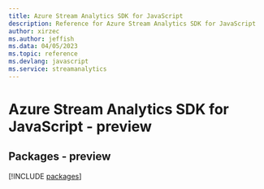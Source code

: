 ```yaml
---
title: Azure Stream Analytics SDK for JavaScript
description: Reference for Azure Stream Analytics SDK for JavaScript
author: xirzec
ms.author: jeffish
ms.data: 04/05/2023
ms.topic: reference
ms.devlang: javascript
ms.service: streamanalytics
---
```

# Azure Stream Analytics SDK for JavaScript - preview
## Packages - preview
[!INCLUDE [packages](stream-analytics-index.md)]